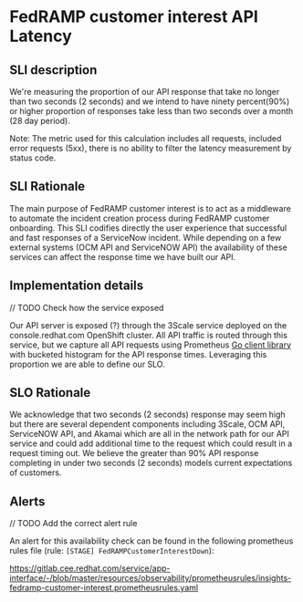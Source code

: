 
# FedRAMP customer interest API Latency

## SLI description

We're measuring the proportion of our API response that take no longer than two seconds (2 seconds) and we intend to have ninety percent(90%) or higher proportion of responses take less than two seconds over a month (28 day period).

Note: The metric used for this calculation includes all requests, included error requests (5xx), there is no ability to filter the latency measurement by status code.

## SLI Rationale

The main purpose of FedRAMP customer interest is to act as a middleware to automate the incident creation process during FedRAMP customer onboarding. This SLI codifies directly the user experience that successful and fast responses of a ServiceNow incident. While depending on a few external systems (OCM API and ServiceNOW API) the availability of these services can affect the response time we have built our API.

## Implementation details

// TODO Check how the service exposed

Our API server is exposed (?) through the 3Scale service deployed on the console.redhat.com OpenShift cluster. All API traffic is routed through this service, but we capture all API requests using Prometheus [Go client library](https://github.com/prometheus/client_golang) with bucketed histogram for the API response times. Leveraging this proportion we are able to define our SLO.

## SLO Rationale

We acknowledge that two seconds (2 seconds) response may seem high but there are several dependent components including 3Scale, OCM API, ServiceNOW API, and Akamai which are all in the network path for our API service and could add additional time to the request which could result in a request timing out. We believe the greater than 90% API response completing in under two seconds (2 seconds) models current expectations of customers.

## Alerts

// TODO Add the correct alert rule

An alert for this availability check can be found in the following prometheus rules file (rule: `[STAGE] FedRAMPCustomerInterestDown`):

https://gitlab.cee.redhat.com/service/app-interface/-/blob/master/resources/observability/prometheusrules/insights-fedramp-customer-interest.prometheusrules.yaml
